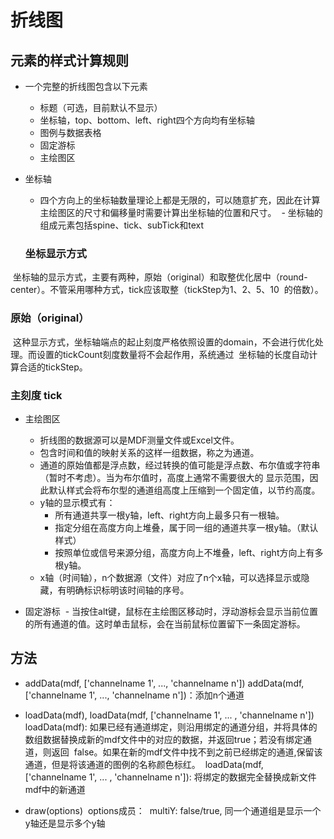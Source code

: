# 折线图 
## 元素的样式计算规则

- 一个完整的折线图包含以下元素
  - 标题（可选，目前默认不显示）
  - 坐标轴，top、bottom、left、right四个方向均有坐标轴
  - 图例与数据表格
  - 固定游标
  - 主绘图区

- 坐标轴
  - 四个方向上的坐标轴数量理论上都是无限的，可以随意扩充，因此在计算主绘图区的尺寸和偏移量时需要计算出坐标轴的位置和尺寸。
  - 坐标轴的组成元素包括spine、tick、subTick和text
  
  ### 坐标显示方式
  坐标轴的显示方式，主要有两种，原始（original）和取整优化居中（round-center）。不管采用哪种方式，tick应该取整（tickStep为1、2、5、10
  的倍数）。
  
  ### 原始（original）
  这种显示方式，坐标轴端点的起止刻度严格依照设置的domain，不会进行优化处理。而设置的tickCount刻度数量将不会起作用，系统通过
  坐标轴的长度自动计算合适的tickStep。
  
  ### 主刻度 tick
  

- 主绘图区
  - 折线图的数据源可以是MDF测量文件或Excel文件。
  - 包含时间和值的映射关系的这样一组数据，称之为通道。
  - 通道的原始值都是浮点数，经过转换的值可能是浮点数、布尔值或字符串（暂时不考虑）。当为布尔值时，高度上通常不需要很大的
    显示范围，因此默认样式会将布尔型的通道组高度上压缩到一个固定值，以节约高度。
  - y轴的显示模式有：
    - 所有通道共享一根y轴，left、right方向上最多只有一根轴。
    - 指定分组在高度方向上堆叠，属于同一组的通道共享一根y轴。（默认样式）
    - 按照单位或信号来源分组，高度方向上不堆叠，left、right方向上有多根y轴。
  - x轴（时间轴），n个数据源（文件）对应了n个x轴，可以选择显示或隐藏，有明确标识标明该时间轴的序号。
  
 - 固定游标
  - 当按住alt键，鼠标在主绘图区移动时，浮动游标会显示当前位置的所有通道的值。这时单击鼠标，会在当前鼠标位置留下一条固定游标。

## 方法
- addData(mdf, ['channelname 1', ..., 'channelname n'])
  addData(mdf, ['channelname 1', ..., 'channelname n'])：添加n个通道
  
- loadData(mdf), loadData(mdf, ['channelname 1', ... , 'channelname n'])
  loadData(mdf): 如果已经有通道绑定，则沿用绑定的通道分组，并将具体的数组数据替换成新的mdf文件中的对应的数据，并返回true；若没有绑定通道，则返回
  false。如果在新的mdf文件中找不到之前已经绑定的通道,保留该通道，但是将该通道的图例的名称颜色标红。
  loadData(mdf, ['channelname 1', ... , 'channelname n']): 将绑定的数据完全替换成新文件mdf中的新通道

- draw(options)
  options成员：
  multiY: false/true, 同一个通道组是显示一个y轴还是显示多个y轴
  
  
